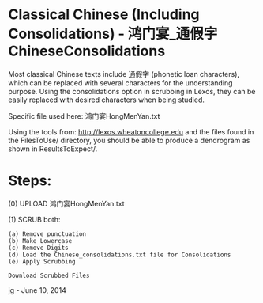 # Classical Chinese (Including Consolidations) - 鸿门宴_通假字ChineseConsolidations

Most classical Chinese texts include 通假字 (phonetic loan characters), which
can be replaced with several characters for the understanding purpose. Using
the consolidations option in scrubbing in Lexos, they can be easily replaced
with desired characters when being studied.

Specific file used here:
鸿门宴HongMenYan.txt

Using the tools from:   http://lexos.wheatoncollege.edu
and the files found in the FilesToUse/ directory, you should
be able to produce a dendrogram as shown in ResultsToExpect/.

Steps:
=====================================================================
(0) UPLOAD 鸿门宴HongMenYan.txt

(1) SCRUB both:

    (a) Remove punctuation
    (b) Make Lowercase
    (c) Remove Digits
    (d) Load the Chinese_consolidations.txt file for Consolidations
    (e) Apply Scrubbing
    
    Download Scrubbed Files

jg - June 10, 2014